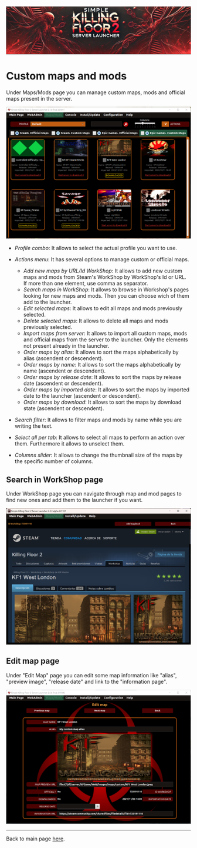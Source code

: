 ![Logo](images/kf2banner.png)

# Custom maps and mods

Under Maps/Mods page you can manage custom maps, mods and official maps present in the server.

![Launcher screenshot](images/screenshot04.png)

* _Profile combo_: It allows to select the actual profile you want to use.

* _Actions menu_: It has several options to manage custom or official maps.
  * _Add new maps by URL/Id WorkShop_: It allows to add new custom maps and mods from Steam's WorkShop by WorkShop's Id or URL. If more than one element, use comma as separator.
  * _Search maps in WorkShop_: It allows to browse in Workshop's pages looking for new maps and mods. Then you can choose wich of them add to the launcher.
  * _Edit selected maps_: It allows to edit all maps and mods previously selected.
  * _Delete selected maps_: It allows to delete all maps and mods previously selected.
  * _Import maps from server_: It allows to import all custom maps, mods and official maps from the server to the launcher. Only the elements not present already in the launcher.
  * _Order maps by alias_: It allows to sort the maps alphabetically by alias (ascendent or descendent).
  * _Order maps by name_: It allows to sort the maps alphabetically by name (ascendent or descendent).
  * _Order maps by release date_: It allows to sort the maps by release date (ascendent or descendent).
  * _Order maps by imported date_: It allows to sort the maps by imported date to the launcher (ascendent or descendent).
  * _Order maps by download_: It allows to sort the maps by download state (ascendent or descendent).

* _Search filter_: It allows to filter maps and mods by name while you are writing the text.

* _Select all per tab_: It allows to select all maps to perform an action over them. Furthermore it allows to unselect them.

* _Columns slider_: It allows to change the thumbnail size of the maps by the specific number of columns.

## Search in WorkShop page

Under WorkShop page you can navigate through map and mod pages to find new ones and add them to the launcher if you want. 

![Launcher screenshot](images/screenshot05.png)

## Edit map page

Under "Edit Map" page you can edit some map information like "alias", "preview image", "release date" and link to the "information page".

![Launcher screenshot](images/screenshot12.png)

---
Back to main page [here](../README.md).